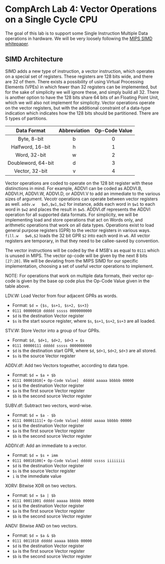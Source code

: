 
# CompArch Lab 4: Vector Operations on a Single Cycle CPU

The goal of this lab is to support some Single Instruction Multiple Data operations in hardware. We will be very loosely following the [MIPS SIMD whitepaper](https://s3-eu-west-1.amazonaws.com/downloads-mips/documents/MD00926-2B-MSA-WHT-01.03.pdf). 

## SIMD Architecture ##

SIMD adds a new type of instruction, a vector instruction, which operates on a special set of registers. These registers are 128 bits wide, and there are 32 of them. There exists a possibility of using Virtual Processing Elements (VPEs) in which fewer than 32 registers can be implemented, but for the sake of simplicity we will ignore these, and simply build all 32. There is another option to have the 128 bits share 64 bits of an Floating Point Unit, which we will also not implement for simplicity. Vector operations operate on the vector registers, but with the additional constraint of a data-type indication which indicates how the 128 bits should be partitioned. There are 5 types of partitions. 

| Data Format        | Abbreviation  |   Op-Code Value  |
| :----------------: |:-------------:|:----------------:|
| Byte, 8-bit        | b             | 0                |
| Halfword, 16-bit   | h             | 1                |
| Word, 32-bit       | w             | 2                |
| Doubleword, 64-bit | d             | 3                |
| Vector, 32-bit     | v             | 4                |

Vector operations are coded to operate on the 128 bit register with these distinctions in mind. For example, ADDVI can be coded as ADDVI.B, ADDVI.H, ADDVI.W, ADDVI.D, or ADDVI.V to add an immediate to the various sizes of argument. Vecotr operations can operate between vector registers as well. `addv.w   $w5,$w1,$w2` for instance, adds each word in `$w1` to each word in `$w2` and places the result in `$w5`. ADDVI.df represents the ADDVI operation for all supported data formats. For simplicity, we will be implementing load and store operations that act on Words only, and arithmetic operations that work on all data types. Operations exist to load general purpose registers (GPR) to the vector registers in various ways. `fill.w   $w6,$2` loads the 32 bit GPR `$2` into each word in `w6`. All vector registers are temporary, in that they need to be callee-saved by convention. 

The vector instructions will be coded by the 4 MSB's as equal to `0111` which is unused in MIPS. The vector op-code will be given by the next 8 bits `[27:20]`. We will be deviating from the MIPS SIMD for our specific implementation, choosing a set of useful vector operations to implement.

NOTE: For operations that work on multiple data formats, their vector op-code is given by the base op code plus the Op-Code Value given in the table above. 

LDV.W: Load Vector from four adjacent GPRs as words.

 - Format: `$d = {$s, $s+1, $s+2, $s+3}`     
 - `0111 00000010 ddddd sssss 0000000000`    
 - `$d` is the destination Vector register     
 - `$s` is the start source register, where `$s`, `$s+1`, `$s+2`, `$s+3` are all
   loaded.
   
STV.W: Store Vector into a group of four GPRs.  

 - Format: `$d, $d+1, $d+2, $d+3 = $s`
 - `0111 00000111 ddddd sssss 0000000000`
 - `$d` is the destination start GPR, where `$d`, `$d+1`, `$d+2`, `$d+3` are all stored.
 - `$s` is the source Vector register
  
ADDV.df: Add two Vectors togeather, according to data type.

 - Format: `$d = $a + $b`
 - `0111 00001010[+ Op-Code Value]  ddddd aaaaa bbbbb 00000`
 - `$d` is the destination Vector register
 - `$a` is the first source Vector register
 - `$b` is the second source Vector register

SUBV.df: Subtract two vectors, word-wise.

 - Format: `$d = $a - $b`
 - `0111 00001111[+ Op-Code Value] ddddd aaaaa bbbbb 00000`
 - `$d` is the destination Vector register
 - `$a` is the first source Vector register
 - `$b` is the second source Vector register

ADDIV.df: Add an immediate to a vector.

 - Format: `$d = $s + imm`
 - `0111 00010100[+ Op-Code Value] ddddd sssss iiiiiiii`
 - `$d` is the destination Vector register
 - `$s` is the source Vector register
 - `i` is the immediate value

XORV: Bitwise XOR on two vectors.

 - Format: `$d = $a | $b`
 - `0111 00011001 ddddd aaaaa bbbbb 00000`
 - `$d` is the destination Vector register
 - `$a` is the first source Vector register
 - `$b` is the second source Vector register

ANDV: Bitwise AND on two vectors.

 - Format: `$d = $a & $b`
 - `0111 0011010 ddddd aaaaa bbbbb 00000`
 - `$d` is the destination Vector register
 - `$a` is the first source Vector register
 - `$b` is the second source Vector register

